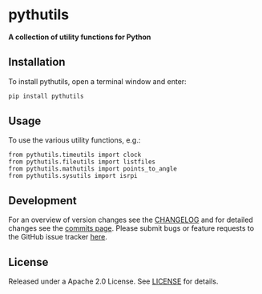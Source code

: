 # pythutils
**A collection of utility functions for Python**

Installation
------------

To install pythutils, open a terminal window and enter:
```bash
pip install pythutils
```

Usage
--------
To use the various utility functions, e.g.:

    from pythutils.timeutils import clock
    from pythutils.fileutils import listfiles
    from pythutils.mathutils import points_to_angle
    from pythutils.sysutils import isrpi



Development
--------
For an overview of version changes see the [CHANGELOG](https://github.com/JolleJolles/pythutils/blob/master/CHANGELOG) and for detailed changes see the [commits page](https://github.com/JolleJolles/pythutils/commits/). Please submit bugs or feature requests to the GitHub issue tracker [here](https://github.com/JolleJolles/pythutils/issues).

License
--------
Released under a Apache 2.0 License. See [LICENSE](https://github.com/JolleJolles/pythutils/blob/master/LICENSE) for details.

